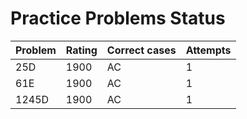 # Practice Problems Status
Problem|Rating|Correct cases|Attempts
-|-|-|-
25D|1900|AC|1
61E|1900|AC|1
1245D|1900|AC|1